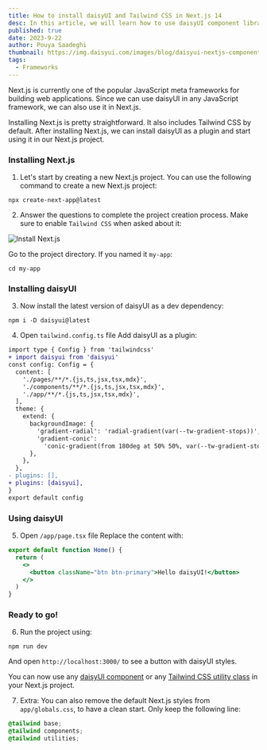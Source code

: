 ```yaml
---
title: How to install daisyUI and Tailwind CSS in Next.js 14
desc: In this article, we will learn how to use daisyUI component library in Next.js.
published: true
date: 2023-9-22
author: Pouya Saadeghi
thumbnail: https://img.daisyui.com/images/blog/daisyui-nextjs-component-library.webp
tags:
  - Frameworks
---
```


<script>
  import Translate from "$components/Translate.svelte"
</script>

Next.js is currently one of the popular JavaScript meta frameworks for building web applications. Since we can use daisyUI in any JavaScript framework, we can also use it in Next.js.

Installing Next.js is pretty straightforward. It also includes Tailwind CSS by default. After installing Next.js, we can install daisyUI as a plugin and start using it in our Next.js project.

### Installing Next.js

1. Let's start by creating a new Next.js project.
   You can use the following command to create a new Next.js project:

```
npx create-next-app@latest
```

2. Answer the questions to complete the project creation process.
   Make sure to enable `Tailwind CSS` when asked about it:

![Install Next.js](https://img.daisyui.com/images/blog/install-nextjs.webp)

Go to the project directory. If you named it `my-app`:

```
cd my-app
```

### Installing daisyUI

3. Now install the latest version of daisyUI as a dev dependency:

```
npm i -D daisyui@latest
```

4. Open `tailwind.config.ts` file
   Add daisyUI as a plugin:

```diff
import type { Config } from 'tailwindcss'
+ import daisyui from 'daisyui'
const config: Config = {
  content: [
    './pages/**/*.{js,ts,jsx,tsx,mdx}',
    './components/**/*.{js,ts,jsx,tsx,mdx}',
    './app/**/*.{js,ts,jsx,tsx,mdx}',
  ],
  theme: {
    extend: {
      backgroundImage: {
        'gradient-radial': 'radial-gradient(var(--tw-gradient-stops))',
        'gradient-conic':
          'conic-gradient(from 180deg at 50% 50%, var(--tw-gradient-stops))',
      },
    },
  },
- plugins: [],
+ plugins: [daisyui],
}
export default config

```

### Using daisyUI

5. Open `/app/page.tsx` file
   Replace the content with:

```jsx
export default function Home() {
  return (
    <>
      <button className="btn btn-primary">Hello daisyUI!</button>
    </>
  )
}
```

### Ready to go!

6. Run the project using:

```
npm run dev
```

And open `http://localhost:3000/` to see a button with daisyUI styles.

You can now use any [daisyUI component](https://daisyui.com/components/) or any [Tailwind CSS utility class](https://tailwindcss.com/) in your Next.js project.

7. Extra: You can also remove the default Next.js styles from `app/globals.css`, to have a clean start. Only keep the following line:

```css
@tailwind base;
@tailwind components;
@tailwind utilities;
```
